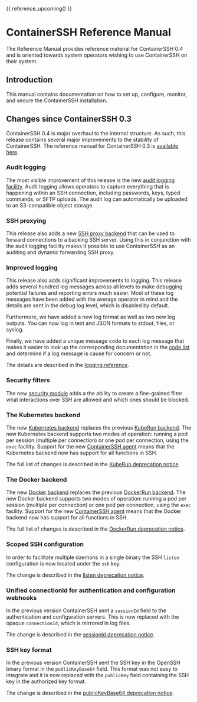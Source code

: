 
{{ reference_upcoming() }}

<h1>ContainerSSH Reference Manual</h1>

The Reference Manual provides reference material for ContainerSSH 0.4 and is oriented towards system operators wishing to use ContainerSSH on their system.

## Introduction

This manual contains documentation on how to set up, configure, monitor, and secure the ContainerSSH installation.

## Changes since ContainerSSH 0.3

ContainerSSH 0.4 is major overhaul to the internal structure. As such, this release contains several major improvements to the stability of ContainerSSH. The reference manual for ContainerSSH 0.3 is [available here](../index.md).

### Audit logging

The most visible improvement of this release is the new [audit logging facility](audit.md). Audit logging allows operators to capture everything that is happening within an SSH connection, including passwords, keys, typed commands, or SFTP uploads. The audit log can automatically be uploaded to an S3-compatible object storage.

### SSH proxying

This release also adds a new [SSH proxy backend](sshproxy.md) that can be used to forward connections to a backing SSH server. Using this in conjunction with the audit logging facility makes it possible to use ContainerSSH as an auditing and dynamic forwarding SSH proxy.

### Improved logging

This release also adds significant improvements to logging. This release adds several hundred log messages across all levels to make debugging potential failures and reporting errors much easier. Most of these log messages have been added with the average operator in mind and the details are sent in the debug log level, which is disabled by default. 
 
Furthermore, we have added a new log format as well as two new log outputs. You can now log in text and JSON formats to stdout, files, or syslog.

Finally, we have added a unique message code to each log message that makes it easier to look up the corresponding documentation in the [code list](codes.md) and determine if a log message is cause for concern or not.

The details are described in the [logging reference](logging.md).

### Security filters

The new [security module](security.md) adds a the ability to create a fine-grained filter what interactions over SSH are allowed and which ones should be blocked.

### The Kubernetes backend

The new [Kubernetes backend](kubernetes.md) replaces the previous [KubeRun backend](kuberun.md). The new Kubernetes backend supports two modes of operation: running a pod per session (multiple per connection) or one pod per connection, using the `exec` facility. Support for the new [ContainerSSH agent](https://github.com/containerssh/agent) means that the Kubernetes backend now has support for all functions in SSH.

The full list of changes is described in the [KubeRun deprecation notice](/deprecations/kuberun.md).

### The Docker backend

The new [Docker backend](docker.md) replaces the previous [DockerRun backend](dockerrun.md). The new Docker backend supports two modes of operation: running a pod per session (multiple per connection) or one pod per connection, using the `exec` facility. Support for the new [ContainerSSH agent](https://github.com/containerssh/agent) means that the Docker backend now has support for all functions in SSH.

The full list of changes is described in the [DockerRun deprecation notice](/deprecations/dockerrun.md).

### Scoped SSH configuration

In order to facilitate multiple daemons in a single binary the SSH `listen` configuration is now located under the `ssh` key. 

The change is described in the [listen deprecation notice](/deprecations/listen.md).

### Unified connectionId for authentication and configuration webhooks

In the previous version ContainerSSH sent a `sessionId` field to the authentication and configuration servers. This is now replaced with the opaque `connectionId`, which is mirrored in log files.

The change is described in the [sessionId deprecation notice](/deprecations/sessionId.md).

### SSH key format

In the previous version ContainerSSH sent the SSH key in the OpenSSH binary format in the `publicKeyBase64` field. This format was not easy to integrate and it is now replaced with the `publicKey` field containing the SSH key in the authorized key format.

The change is described in the [publicKeyBase64 deprecation notice](/deprecations/publicKeyBase64.md).

